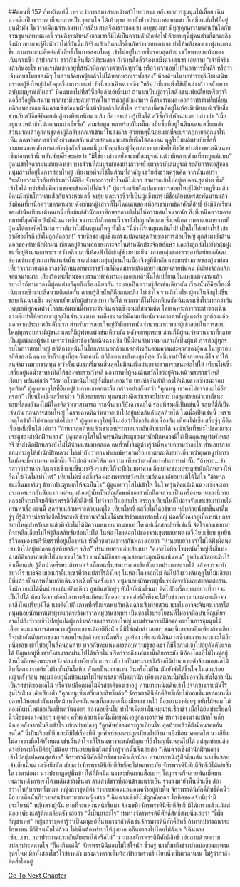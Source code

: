 ##ตอนที่ 157 ก็คงถึงแค่นี้
เพราะว่าการสมรสระหว่างสวีโหย่วหรง หลังจากการชุมนุมไม้เลื้อย เฉินฉางเซิงเป็นธรรมดาที่จะกลายเป็นจุดสนใจ ใต้เท้ามุขนายกยังป่าวประกาศแทนเขา ก็เหมือนกับไฟที่อยู่บนน้ำมัน ไม่ว่าจะมีคนจำนวนเท่าไหร่สืบเสาะเรื่องราวของเขา อายุของเขา มีบุญคุณความแค้นอันใดกับจวนขุนพลเทพตงอวี้ รวมถึงระดับพลังของเขาก็มิได้เป็นความลับอีกต่อไป ด้วยเหตุนี้ผู้คนต่างก็ตกตะลึงยิ่งนัก อยากจะรู้ยิ่งนักว่าไม่กี่วันนี้แท้จริงแล้วเกิดอะไรขึ้นกับร่างกายของเขา ทำให้พลังของเขาพุ่งทะยานขึ้น สามารถชนะติดต่อกันสี่ครั้งในการสอบใหญ่ เข้าไปอยู่ในรายชื่อรอบสุดท้าย
เซวียนหยวนผ้อมองเฉินฉางเซิง อ้าปากค้าง ราวกับเห็นสัตว์ประหลาด ถังซานสือลิ่วจ้องเขม็งดวงตาเขา เอ่ยถาม “เจ้าที่จริงแล้วกินอะไร พวกเรากินข้าวอยู่ที่สำนักฝึกหลวงด้วยกันทุกวัน หรือว่าเจ้าแอบไปกินอาหารชั้นดีรึ หรือว่าเจ้าแอบขโมยของดีๆ ในสวนร้อยหญ้าแล้วไม่ได้บอกพวกเราทั้งสอง”
ห้องด้านในหอชำระธุลีเงียบสนิท บรรดาผู้ยิ่งใหญ่กำลังคุยเรื่องการกระทำวันนี้ของเฉินฉางเซิง
“หรือว่าที่เขาเพิ่งใช้เป็นย่างก้าวหยั่งเทวาฉบับสมบูรณ์กันเล่า” มีคนมองไปที่สวีซื่อจีแล้วเอ่ยขึ้นมา
ถ้าหากเป็นผู้อาวุโสดังเช่นเฟ่ยเตี่ยนหรือว่าจินอวี้ลวี่อยู่ในสนาม พวกเขามีประสบการณ์ในการต่อสู้กับเผ่ามาร ก็สามารถมองออกว่าท่าร่างที่เปลี่ยนพลิกแพลงของเฉินฉางเซิงก่อนหน้านี้แท้จริงแล้วคือสิ่งใด ทว่าเวลานี้คนที่อยู่ในห้องมีเพียงแค่เซวียสิ่งชวนกับสวีซื่อจีที่เคยต่อสู้ทางทิศเหนือมาแล้ว ก็อาจจะล่วงรู้เป็นได้
สวีซื่อจีท่าทีเฉยเมย กล่าวว่า “เมื่ออยู่แนวหน้าข้าไม่เคยพบเผ่าเยียซื่อ”
ตามข้อมูล หลายร้อยปีมานี้เผ่าเยียซื่อที่อยู่ในดินแดนเสวี่ยเหล่าส่วนมากแล้วถูกคนชุดดำผู้ลึกลับเกณฑ์เข้ามาในองค์กร ด้วยเหตุนี้น้อยมากที่จะปรากฏกายออกมาให้เห็น
กองทัพของเซวี่ยสิ่งชวนเคยจับหน่วยสอดแนมเผ่าเยี่ยซื่อได้สองคน ฤดูใบไม้ผลิเผ่าเยียซื่อที่วางแผนลอบสังหารองค์หญิงลั่วลั่วตอนนี้ถูกจับคุมขังอยู่ที่คุกหลวง เขาคิดไปถึงวิชาย่างก้าวของเฉินฉางเซิงก่อนหน้านี้ พลันส่ายศีรษะเอ่ยว่า “มิใช่ย่างก้าวหยั่งเทวาที่สมบูรณ์ แต่ว่ามีหลายส่วนที่สมบูรณ์แบบ”
ผู้คนเข้าใจความหมายของเขา บางส่วนที่สมบูรณ์ของย่างก้าวหยั่งเทวาฉบับสมบูรณ์ ระดับการต่อสู้ของหนุ่มสาวที่อยู่ในการสอบใหญ่ เพียงพอที่จะใช้ในส่วนที่สำคัญ เซวียสิ่งชวนครุ่นคิด จากนั้นเอ่ยว่า “ระดับความเร็วกับท่าร่างทำได้ดียิ่ง จังหวะการเข้าโจมตีไม่เลว สามารถเข้าไปอยู่แปดคนสุดท้าย ซึ่งก็เข้าใจได้ ทว่าข้าไม่คิดว่าเขาจะเข้าต่อไปได้แล้ว”
ผู้แกร่งกล้าทั้งแปดของการสอบใหญ่ได้ปรากฏขึ้นแล้ว มีคนดังเช่นโก่วหานสือกับจวงห้วนอวี่ จงฮุ่ย และเจ๋อซิ่วที่เป็นผู้แข็งแกร่งมีชื่อเสียงแพร่สะพัดนานแล้ว ยังมีคนที่เหนือความคาดหมาย ดังเช่นหญิงสาวที่ไม่โดดเด่นของเทือกเขาเทพธิดาศักดิ์สิทธิ์ ยังมีนักเรียนของสำนักเทียนเต้าคนหนึ่งที่แม้แต่สำนักการศึกษากลางยังไม่ให้ความสนใจมากนัก
สิ่งที่เหนือความคาดหมายที่สุดก็คือ ยังมีเฉินฉางเซิง
จนกระทั่งถึงตอนนี้ เขายังไม่ถูกคัดออก ซึ่งเหนือความคาดหมายจากที่ผู้คนได้คาดคิดไว้มาก ราวกับว่าไม่มีเหตุผลใดๆ ทั้งสิ้น
“นี่ช่างไร้เหตุผลเกินไป! เป็นไปได้อย่างไร! เข้าอาศัยอะไรถึงยังไม่ถูกคัดออก!”
รายชื่อของผู้แข็งแกร่งแปดคนสุดท้ายของการสอบใหญ่ ถูกส่งมายังด้านนอกของตำหนักฝึกฝน เขียนอยู่ด้านนอกของกระจกในตำหนักประจักษ์อักษร และยังถูกส่งไปยังกลุ่มฝูงชนที่อยู่ด้านนอกพระราชวังหลี
เวลานี้ท้องฟ้าได้เข้าสู่ช่วงยามเย็น แสงอบอุ่นของพระอาทิตย์ยามอัสดง ส่องสว่างอยู่บนเสาหินเหล่านั้น สาดส่องลงกลุ่มฝูงชนในเมืองจิงตูที่คึกคัก และบนร่างกายของผู้มาท่องเที่ยวจากภายนอก
เวลานี้ด้านนอกพระราชวังหลีมีคนมารายล้อมอย่างน้อยหลายพันคน มีเสียงจ้อกแจ้กจอแจมากมาย เสียงร้องตะโกนของบรรดาพ่อค้าเร่แผงลอยเหล่านั้นได้เปลี่ยนเป็นแหบแห้งนานแล้ว อย่างไรก็ตามเวลานี้ผู้คนต่างก็คุยถึงเรื่องเดียวกัน ระบายเป็นความรู้สึกเช่นเดียวกัน เรื่องนั้นก็คือเรื่องที่เฉินฉางเซิงชนะสี่สนามติดต่อกัน ความรู้สึกนั้นก็คือตกตะลึง ไม่เข้าใจ รวมถึงโมโห
ผู้คนในจิงตูไม่ชื่นชอบเฉินฉางเซิง แต่หากเทียบกับผู้เข้าสอบทางทิศใต้ พวกเขาก็ไม่ได้เกลียดชังเฉินฉางเซิงไปมากกว่ากัน เหตุผลที่ทุกคนต่างโกรธแค้นเช่นนี้เพราะว่าเฉินฉางเซิงชนะสี่สนามติด โดยเฉพาะการกระทำของเฉินฉางเซิงทำให้พวกเขาสูญเงินจำนวนมาก จนถึงขนาดว่ามีคนแพ้พนันจนดวงตาทั้งคู่แดงก่ำ
ถูกต้องแล้ว นอกจากประกาศอันดับแรก สำหรับการสอบใหญ่ยังมีการพนันจำนวนมาก พวกผู้เข้าสอบในการสอบใหญ่ทุกรอบต่างมีผู้ชนะ และก็มีผู้พ่ายแพ้ เช่นเดียวกัน หลังจากทุกรอบ ล้วนก็มีผู้คนจำนวนมากที่กลายเป็นผู้แพ้และผู้ชนะ เพราะว่าเกี่ยวข้องกับเฉินฉางเซิง ปีนี้มีคนจำนวนมากต่างก็เป็นผู้แพ้
การต่อสู้ทุกรอบในการสอบใหญ่ สถิติการพนันในโลกภายนอกล้วนแตกต่างกันตามความสะดวกของผู้คน ในทุกรอบสถิติของเฉินฉางเซิงก็จะสูงที่สุด ถึงตอนนี้ สถิติของเขายังคงสูงที่สุด วันนี้เขาทำให้หลายคนดีใจ ทำให้คนจำนวนมากขาดทุน ทว่าตั้งแต่แรกเริ่มจนสิ้นสุดไม่มีคนเชื่อว่าเขาจะสามารถชนะต่อไปได้
เทียนไห่เซิ่งเสวี่ยอยู่หอน้ำชาทางทิศใต้ของพระราชวังหลี มองภาพที่ผู้คนเดินขวักไขว่อยู่ด้านหน้าพระราชวังหลีเงียบๆ พลันเอ่ยว่า “ถ้าหากโรงพนันใหญ่ทั้งสี่แห่งยอมรับ ทองห้าพันตำลึงลงให้เฉินฉางเซิงชนะรอบสุดท้าย”
ผู้ดูแลอาวุโสที่ยืนอยู่ข้างกายเขาตกตะลึง กล่าวอย่างลังเลว่า “คุณหนู เขาคงไม่อาจชนะได้อีกหรอก”
เทียนไห่เซิ่งเสวี่ยกล่าว “เมื่อรอบแรก ทุกคนต่างคิดว่าเขาจะไม่ชนะ ผลสุดท้ายแล้วเขาก็ชนะ รอบที่สองยังคงไม่มีใครคิดว่าเขาสามารถ จากนั้นเขาก็ยังคงชนะได้ รอบที่สามก็เป็นเช่นนี้ รอบที่สี่ก็เป็นเช่นกัน ก่อนการสอบใหญ่ ใครจะคาดคิดว่าเขาจะเข้าไปอยู่แปดอันดับสุดท้ายได้ ในเมื่อเป็นเช่นนี้ เพราะเหตุใดข้าถึงไม่ตามเขาต่อไปเล่า”
ผู้ดูแลอาวุโสผู้นั้นเอ่ยว่าใช่ขอรับต่อเนื่องกัน
เทียนไห่เซิ่งเสวี่ยจู่ๆ ก็คิดเรื่องหนึ่งขึ้นได้ เอ่ยว่า “ถ้าหากสุดท้ายแล้วเขาเอาประกาศแรกอันดับแรกได้ จงนำเงินที่ชนะไปซ่อมแซมประตูของสำนักฝึกหลวง”
ผู้ดูแลอาวุโสในใจครุ่นคิดประตูของสำนักฝึกหลวงมิใช่เป็นคุณหนูทำพังหรอกรึ ซ้ำสำนักฝึกหลวงยังไม่ได้ซ่อมแซมมาตลอด คนทั่วทั้งจิงตูต่างรู้ว่านี่หมายความว่าอะไร ท่านอยากจะซ่อมประตูให้สำนักฝึกหลวง ไม่เท่ากับว่ายอมพ่ายแพ้หรอกหรือ เขาตกตะลึงอย่างยิ่ง ทว่าคุณหนูทำการใดมักจะมีความหมายลึกซึ้ง จึงไม่กล้าเอ่ยให้มากความ เพียงว่าสงสัยบางประการเท่านั้น
“ถ้าหาก...ข้ากล่าวว่าถ้าหากเฉินฉางเซิงชนะขึ้นมาจริงๆ เช่นนี้ก็จะมีเงินมหาศาล ถึงแม้จะซ่อมประตูสำนักฝึกหลวงให้ ก็คงใช้เงินไม่เท่าไหร่”
เทียนไห่เซิ่งเสวี่ยจ้องมองพระราชวังหลียามอัสดง เอ่ยอย่างมิได้ใส่ใจ “ถ้าหากชนะขึ้นมาจริงๆ ข้าทำประตูหยกให้จะเป็นไร”
ผู้ดูแลอาวุโสไม่เข้าใจ ในใจครุ่นคิดแม้เฉินฉางเซิงจะเอาประกาศแรกอันดับแรก แต่หนุ่มน้อยผู้นั้นเป็นสัญลักษณ์ของสำนักฝึกหลวง เป็นเครื่องหมายของนิกายหลวงที่จะมาโจมตีจักรพรรดินีศักดิ์สิทธิ์ ไม่ว่าจะเป็นอย่างไร ตระกูลเทียนไห่ก็ไม่อาจรับเขาเข้ามาบ้านได้ ท่านทำเรื่องเช่นนี้ สุดท้ายแล้วเพราะด้วยเหตุใด
เทียนไห่เซิ่งเสวี่ยไม่ได้อธิบาย หยิบถ้วยน้ำชาขึ้นมาดื่ม จู่ๆ ก็รู้สึกว่าน้ำชาจืดชืดไร้รสชาติ
ชิวซานจวินไม่ได้มาเข้าร่วมการสอบใหญ่ ม่ออวี่ยังคงอยู่เบื้องหน้า การสอบใหญ่สำหรับเขาแล้วที่จริงไม่ได้มีความหมายมากมายเท่าใด แต่เมื่อสละสิทธิ์เช่นนี้ จิตใจของเขายากที่จะหลีกเลี่ยงไม่ให้รู้สึกสลับซับซ้อนไม่ได้
ในห้องโถงดอกไม้ของจวนขุนพลเทพตงอวี้เงียบเชียบ ฮูหยินสวีจ้องมองสตรีวัยชราที่อยู่เบื้องหน้า หัวคิ้วขมวดเข้าหากันพลางเอ่ยว่า “ท่านยายฮวา เจ้าไม่ได้ฟังผิดนะ เขาเข้าไปอยู่แปดคนสุดท้ายจริงๆ หรือ”
ท่านยายฮวาเอ่ยเสียงเบา “คงจะไม่ผิด โรงพนันใหญ่ทั้งสี่แห่งนำสถิติของรอบต่อไปมาแขวนไว้แล้ว บนนั้นมีชื่อของคุณชายตระกูลเฉินแน่นอน”
ฮูหยินสวีตกตะลึงไร้คำเอื้อนเอ่ย รู้สึกปวดศีรษะ ถ้าหากเจ้าเด็กคนนั้นสามารถเอาอันดับแรกประกาศแรกได้ แล้วควรจะทำอย่างไร
นางจ้องมองเก้าอี้และชาที่ว่างเปล่าไร้สิ่งใดๆ ในห้องโถงดอกไม้ คิดไปถึงช่วงต้นฤดูใบไม้ผลิของปีที่แล้ว เป็นภาพที่พบกับเฉินฉางเซิงเป็นครั้งแรก
หนุ่มน้อยนักพรตผู้นั้นระมัดระวังและสะอาดสะอ้านยิ่งนัก
เขามิได้ดื่มน้ำชาแม้แต่อึกเดียว
ฮูหยินสวีอยู่ๆ หัวใจก็เต้นขึ้นมา คิดไปถึงเรื่องบางอย่างที่อาจจะเป็นไปได้
ห้องถัดจากห้องโถงทางด้านทิศตะวันออก ซวงเอ๋อร์ก็เพิ่งจะได้รับข่าวคราว นางตกตะลึงจนหาสิ่งใดเปรียบมิได้
นางคิดไปถึงภาพที่ครั้งแรกพบกับเฉินฉางเซิงท้ายสวน
นางไม่อาจจะจินตนาการได้ หนุ่มน้อยนักพรตเต๋าผู้ระแวดระวังมาจากหมู่บ้านชนบท เป็นของไร้ประโยชน์ที่ไม่อาจฝึกบำเพ็ญเพียร คาดไม่ถึงว่าจะเข้าไปอยู่แปดผู้แกร่งกล้าของการสอบใหญ่ ตามข่าวคราวฝีมือของเขาในการชุมนุมไม้เลื้อย คะแนนการสอบความรู้ของเขาจะต้องดียิ่งนัก นี่มิใช่แค่กล่าวลอยๆ ขณะนี้เขาขาดอีกเพียงก้าวเดียวก็จะเข้าอันดับแรกของการสอบใหญ่แล้วอย่างนั้นหรือ
ถูกต้อง เพียงแค่เฉินฉางเซิงสามารถเอาชนะได้อีกหนึ่งรอบ เข้าไปอยู่ในสี่คนสุดท้าย บวกกับคะแนนการสอบความรู้ของเขา ก็มีโอกาสเข้าไปอยู่อันดับแรกได้
ปัญหาอยู่ที่ เขายังสามารถผ่านไปได้หรือไม่ หรือว่าจะถึงแค่ตรงนี้เสียกระมัง
มีห้องโถงที่ไม่ใหญ่อยู่ด้านในลึกของพระราชวัง ค่อนข้างเงียบวิเวก ราวกับว่าเป็นพระราชวังร้างก็มิปาน
แพะดำจ้องมองผลไม้ดิบที่ตกมาจากต้นไม้ริมขั้นบันไดหิน ลังเลเป็นเวลานาน กินหรือไม่กิน มันยังจำได้ขึ้นใจ ในสวนร้อยหญ้าครั้งก่อน หนุ่มน้อยผู้นั้นป้อนผลไม้ให้ตนรสชาติไม่เลวนัก เพียงแค่ตอนนี้มันไม่อาจยืนยันได้ว่า นั่นเป็นรสชาติของผลไม้ หรือว่าเปลือกผลไม้มีรสชาติของเขาอยู่
ท่านยายหนิงเดินเข้าไปจากข้างกายมันไร้สุ่มไร้เสียง เอ่ยเสียงต่ำ “คุณหนูเซิ่งเสวี่ยสละสิทธิ์แล้ว”
จักรพรรดินีศักดิ์สิทธิ์เก็บไม้หอมขึ้นมาท่อนหนึ่ง ปลายไม้หอมกำลังเผาไหม้ เหนือควันหอมที่ลอยต่อเนื่องมียาแขวนไว้
มือของนางค่อยๆ ขยับไม้หอม ไม้หอมที่เผาไหม้ก่อเกิดเป็นควันค่อยๆ ล่องลอยขึ้นไป ทำให้เม็ดยานั้นหมุนวนเชื่องช้า
เมื่อได้ยินประโยคนี้ นิ้วมือของนางค่อยๆ หยุดลง ครั้นแล้วยาเม็ดนั้นก็หยุดนิ่งอยู่กลางอากาศ
ท่าทางของนางแปลกใจเล็กน้อย หลังจากนั้นจึงเข้าใจ เอ่ยอย่างปลงๆ “ลูกศิษย์ของตระกูลเทียนไห่ สุดท้ายแล้วก็ยังมีอนาคตอันสดใส”
นี่เป็นเรื่องที่ดี และก็มิใช่เรื่องที่ดี
ลูกศิษย์ของตระกูลเทียนไห่ยิ่งนานยิ่งมีอนาคตสดใส นางก็ยิ่งไม่อาจวางมือได้ทั้งหมด เช่นนั้นต้าโจวก็ไร้หนทางจะสลัดปัญหาที่ยิ่งใหญ่นั้นหลุดไปได้
แต่สุดท้ายแล้วนางยังคงปลื้มปีติอยู่ไม่น้อย
ท่านยายหนิงลังเลชั่วครู่จากนั้นจึงเอ่ยต่อ “เฉินฉางเซิงสำนักฝึกหลวง เข้าไปอยู่แปดคนสุดท้าย”
จักรพรรดินีศักดิ์สิทธิ์ขมวดคิ้วเล็กน้อย
ท่านยายหนิงรู้สึกตื่นเต้น นางชื่นชอบเจ้าเด็กเฉินฉางเซิงยิ่งนัก กังวลว่าจักรพรรดินีศักดิ์สิทธิ์จะไม่พอพระทัย
จักรพรรดินีศักดิ์สิทธิ์มิได้เอ่ยสิ่งใด
เวลาต่อมา นางปรากฏอยู่พื้นข้างใต้ที่มืดมิด
นางสะบัดแขนเสื้อเบาๆ ไข่มุกราตรีหลายพันเม็ดบนเพดานหลังคาทรงโค้งพลันสว่างขึ้นมา
ลำแสงสีขาวที่ค่อนข้างหนาวเย็น ร่วงลงมายังพื้นน้ำแข็ง ส่องสว่างให้กับภาพทั้งหมด
หญิงสาวชุดสีดำ ร่างกายอ่อนแอนอนคว่ำอยู่กับพื้น
จักรพรรดินีศักดิ์สิทธิ์ดีดนิ้วมือ ยาเม็ดนั้นก็ร่วงหล่นข้างกายของหญิงสาว
“เฉินฉางเซิงยังไม่ถูกคัดออก โลหิตของเจ้านับว่ามีประโยชน์”
หญิงสาวผู้นั้น ยากที่จะแหงนหน้าขึ้นมา จ้องเขม็งจักรพรรดินีศักดิ์สิทธิ์ มิได้เกรงกลัวแม้แต่น้อย เพียงแค่รู้สึกเกลียดชัง เอ่ยว่า “นี่เป็นยาอะไร”
ท่าทางจักรพรรดินีศักดิ์สิทธิ์สงบนิ่งเอ่ยว่า “ขี้ผึ้งกัญชาเทศ”
หญิงสาวชุดดำรู้ว่าเป็นมนุษย์ที่น่าเกรงกลัวดังเช่นจักรพรรดินีศักดิ์สิทธิ์ ถ้าหากปรารถนาจะรักษาตน มีวิธีจนนับไม่ถ้วน ไม่เห็นต้องทำยาให้ยุ่งยาก กลืนยาลงไปโดยไม่ลังเล
“เฉินฉางเซิง...เขา...เอาประกาศแรกอันดับแรกได้หรือไม่” นางมองจักรพรรดินีศักดิ์สิทธิ์ เอ่ยถามด้วยความแปลกประหลาดใจ
“ก็คงถึงแค่นี้” จักรพรรดินีตอบไม่ใส่ใจนัก
ชั่วครู่ นางก็มาถึงข้างปากบ่อของสะพานอุดรใหม่ มือทั้งสองไขว้ไว้ข้างหลัง มองดวงดาวเต็มท้องฟ้ายามราตรี เงียบนิ่งเป็นเวลานาน ไม่รู้ว่ากำลังคิดสิ่งใดอยู่




[Go To Next Chapter]( ./159.md)
